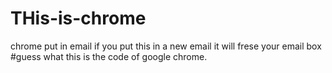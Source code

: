 # THis-is-chrome
chrome put in email
if you put this in a new email it will frese your email box
#guess what this is the code of google chrome.
